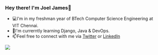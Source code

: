 ### Hey there! I'm Joel James👋

<!--
**Lyon03/Lyon03** is a ✨ _special_ ✨ repository because its `README.md` (this file) appears on your GitHub profile.

Here are some ideas to get you started:

- 🔭 I’m currently working on ...
- 🌱 I’m currently learning ...
- 👯 I’m looking to collaborate on ...
- 🤔 I’m looking for help with ...
- 💬 Ask me about ...
- 📫 How to reach me: ...
- 😄 Pronouns: ...
- ⚡ Fun fact: ...
-->
- 💻I'm in my freshman year of BTech Computer Science Engineering at VIT Chennai.
- 📝I'm currerntly learning Django, Java & DevOps.
- 📫Feel free to connect with me via [Twitter](https://twitter.com/JoelsTechTwt) or [LinkedIn](https://www.linkedin.com/in/joel-james-kott/)

<img align="center" src="https://github-readme-stats.vercel.app/api?username=Lyon03&show_icons=true&theme=tokyonight&hide=stars" />
